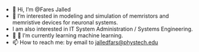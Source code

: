 - 👋 Hi, I’m @Fares Jalled 
- 👀 I’m interested in modeling and simulation of memristors and memristive devices for neuronal systems.
- I am also interested in IT System Administration / Systems Engineering.
- 💞️ 🌱 I’m currently learning machine learning.
- 📫 How to reach me: by email to jalledfars@phystech.edu

<!---
FaresJalled/FaresJalled is a ✨ special ✨ repository because its `README.md` (this file) appears on your GitHub profile.
You can click the Preview link to take a look at your changes.
--->
